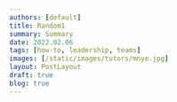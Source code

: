 ```yaml
---
authors: [default]
title: Random1
summary: Summary
date: 2022.02.06
tags: [how-to, leadership, teams]
images: [/static/images/tutors/mnye.jpg]
layout: PostLayout
draft: true
blog: true
---
```


